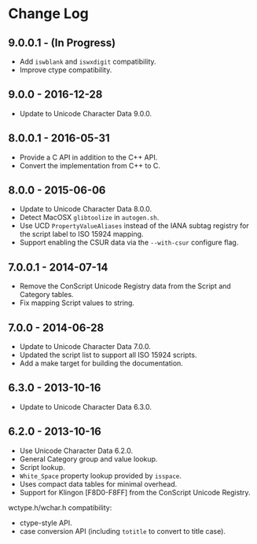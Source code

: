 # Change Log

## 9.0.0.1 - (In Progress)

*  Add `iswblank` and `iswxdigit` compatibility.
*  Improve ctype compatibility.

## 9.0.0 - 2016-12-28

*  Update to Unicode Character Data 9.0.0.

## 8.0.0.1 - 2016-05-31

  *  Provide a C API in addition to the C++ API.
  *  Convert the implementation from C++ to C.

## 8.0.0 - 2015-06-06

  *  Update to Unicode Character Data 8.0.0.
  *  Detect MacOSX `glibtoolize` in `autogen.sh`.
  *  Use UCD `PropertyValueAliases` instead of the IANA subtag registry for the
     script label to ISO 15924 mapping.
  *  Support enabling the CSUR data via the `--with-csur` configure flag.

## 7.0.0.1 - 2014-07-14

  *  Remove the ConScript Unicode Registry data from the Script and Category tables.
  *  Fix mapping Script values to string.

## 7.0.0 - 2014-06-28

  *  Update to Unicode Character Data 7.0.0.
  *  Updated the script list to support all ISO 15924 scripts.
  *  Add a make target for building the documentation.

## 6.3.0 - 2013-10-16

  *  Update to Unicode Character Data 6.3.0.

## 6.2.0 - 2013-10-16

  *  Use Unicode Character Data 6.2.0.
  *  General Category group and value lookup.
  *  Script lookup.
  *  `White_Space` property lookup provided by `isspace`.
  *  Uses compact data tables for minimal overhead.
  *  Support for Klingon \[F8D0-F8FF\] from the ConScript Unicode Registry.

wctype.h/wchar.h compatibility: 

  *  ctype-style API.
  *  case conversion API (including `totitle` to convert to title case).
